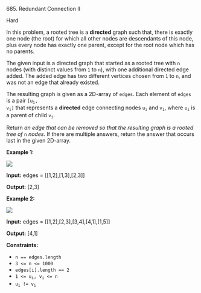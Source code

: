 ﻿685\. Redundant Connection II

Hard

In this problem, a rooted tree is a **directed** graph such that, there is exactly one node (the root) for which all other nodes are descendants of this node, plus every node has exactly one parent, except for the root node which has no parents.

The given input is a directed graph that started as a rooted tree with `n` nodes (with distinct values from `1` to `n`), with one additional directed edge added. The added edge has two different vertices chosen from `1` to `n`, and was not an edge that already existed.

The resulting graph is given as a 2D-array of `edges`. Each element of `edges` is a pair <code>[u<sub>i</sub>, v<sub>i</sub>]</code> that represents a **directed** edge connecting nodes <code>u<sub>i</sub></code> and <code>v<sub>i</sub></code>, where <code>u<sub>i</sub></code> is a parent of child <code>v<sub>i</sub></code>.

Return _an edge that can be removed so that the resulting graph is a rooted tree of_ `n` _nodes_. If there are multiple answers, return the answer that occurs last in the given 2D-array.

**Example 1:**

![](https://assets.leetcode.com/uploads/2020/12/20/graph1.jpg)

**Input:** edges = [[1,2],[1,3],[2,3]]

**Output:** [2,3]

**Example 2:**

![](https://assets.leetcode.com/uploads/2020/12/20/graph2.jpg)

**Input:** edges = [[1,2],[2,3],[3,4],[4,1],[1,5]]

**Output:** [4,1]

**Constraints:**

*   `n == edges.length`
*   `3 <= n <= 1000`
*   `edges[i].length == 2`
*   <code>1 <= u<sub>i</sub>, v<sub>i</sub> <= n</code>
*   <code>u<sub>i</sub> != v<sub>i</sub></code>